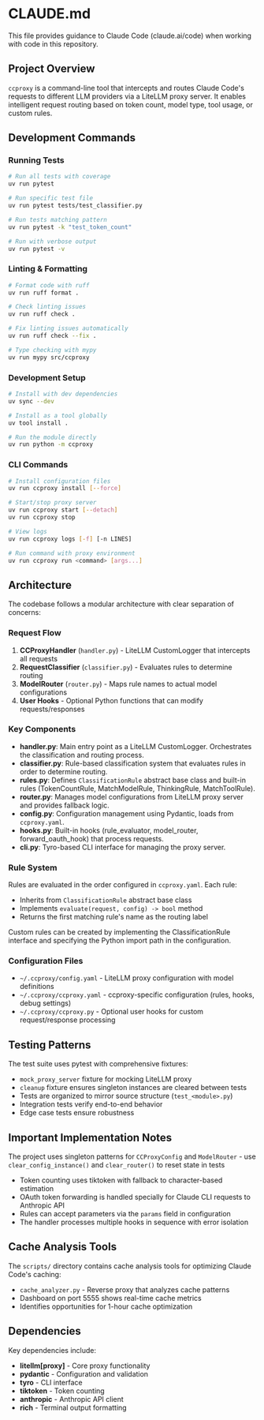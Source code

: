 # CLAUDE.md

This file provides guidance to Claude Code (claude.ai/code) when working with code in this repository.

## Project Overview

`ccproxy` is a command-line tool that intercepts and routes Claude Code's requests to different LLM providers via a LiteLLM proxy server. It enables intelligent request routing based on token count, model type, tool usage, or custom rules.

## Development Commands

### Running Tests

```bash
# Run all tests with coverage
uv run pytest

# Run specific test file
uv run pytest tests/test_classifier.py

# Run tests matching pattern
uv run pytest -k "test_token_count"

# Run with verbose output
uv run pytest -v
```

### Linting & Formatting

```bash
# Format code with ruff
uv run ruff format .

# Check linting issues
uv run ruff check .

# Fix linting issues automatically
uv run ruff check --fix .

# Type checking with mypy
uv run mypy src/ccproxy
```

### Development Setup

```bash
# Install with dev dependencies
uv sync --dev

# Install as a tool globally
uv tool install .

# Run the module directly
uv run python -m ccproxy
```

### CLI Commands

```bash
# Install configuration files
uv run ccproxy install [--force]

# Start/stop proxy server
uv run ccproxy start [--detach]
uv run ccproxy stop

# View logs
uv run ccproxy logs [-f] [-n LINES]

# Run command with proxy environment
uv run ccproxy run <command> [args...]
```

## Architecture

The codebase follows a modular architecture with clear separation of concerns:

### Request Flow

1. **CCProxyHandler** (`handler.py`) - LiteLLM CustomLogger that intercepts all requests
2. **RequestClassifier** (`classifier.py`) - Evaluates rules to determine routing
3. **ModelRouter** (`router.py`) - Maps rule names to actual model configurations
4. **User Hooks** - Optional Python functions that can modify requests/responses

### Key Components

- **handler.py**: Main entry point as a LiteLLM CustomLogger. Orchestrates the classification and routing process.
- **classifier.py**: Rule-based classification system that evaluates rules in order to determine routing.
- **rules.py**: Defines `ClassificationRule` abstract base class and built-in rules (TokenCountRule, MatchModelRule, ThinkingRule, MatchToolRule).
- **router.py**: Manages model configurations from LiteLLM proxy server and provides fallback logic.
- **config.py**: Configuration management using Pydantic, loads from `ccproxy.yaml`.
- **hooks.py**: Built-in hooks (rule_evaluator, model_router, forward_oauth_hook) that process requests.
- **cli.py**: Tyro-based CLI interface for managing the proxy server.

### Rule System

Rules are evaluated in the order configured in `ccproxy.yaml`. Each rule:

- Inherits from `ClassificationRule` abstract base class
- Implements `evaluate(request, config) -> bool` method
- Returns the first matching rule's name as the routing label

Custom rules can be created by implementing the ClassificationRule interface and specifying the Python import path in the configuration.

### Configuration Files

- `~/.ccproxy/config.yaml` - LiteLLM proxy configuration with model definitions
- `~/.ccproxy/ccproxy.yaml` - ccproxy-specific configuration (rules, hooks, debug settings)
- `~/.ccproxy/ccproxy.py` - Optional user hooks for custom request/response processing

## Testing Patterns

The test suite uses pytest with comprehensive fixtures:

- `mock_proxy_server` fixture for mocking LiteLLM proxy
- `cleanup` fixture ensures singleton instances are cleared between tests
- Tests are organized to mirror source structure (`test_<module>.py`)
- Integration tests verify end-to-end behavior
- Edge case tests ensure robustness

## Important Implementation Notes

The project uses singleton patterns for `CCProxyConfig` and `ModelRouter` - use `clear_config_instance()` and `clear_router()` to reset state in tests

- Token counting uses tiktoken with fallback to character-based estimation
- OAuth token forwarding is handled specially for Claude CLI requests to Anthropic API
- Rules can accept parameters via the `params` field in configuration
- The handler processes multiple hooks in sequence with error isolation

## Cache Analysis Tools

The `scripts/` directory contains cache analysis tools for optimizing Claude Code's caching:

- `cache_analyzer.py` - Reverse proxy that analyzes cache patterns
- Dashboard on port 5555 shows real-time cache metrics
- Identifies opportunities for 1-hour cache optimization

## Dependencies

Key dependencies include:

- **litellm[proxy]** - Core proxy functionality
- **pydantic** - Configuration and validation
- **tyro** - CLI interface
- **tiktoken** - Token counting
- **anthropic** - Anthropic API client
- **rich** - Terminal output formatting
